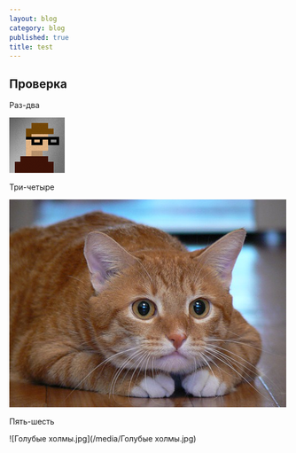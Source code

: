 ```yaml
---
layout: blog
category: blog
published: true
title: test
---
```


## Проверка

Раз-два

![me.png](/media/me.png)

Три-четыре

![1399154931187.jpg](/media/1399154931187.jpg)

Пять-шесть

![Голубые холмы.jpg](/media/Голубые холмы.jpg)
